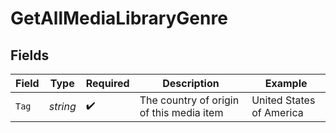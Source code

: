 # GetAllMediaLibraryGenre


## Fields

| Field                                    | Type                                     | Required                                 | Description                              | Example                                  |
| ---------------------------------------- | ---------------------------------------- | ---------------------------------------- | ---------------------------------------- | ---------------------------------------- |
| `Tag`                                    | *string*                                 | :heavy_check_mark:                       | The country of origin of this media item | United States of America                 |
